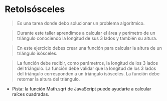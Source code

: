 # RetoIsósceles
>Es una tarea donde debo solucionar un problema algoritmico.

>Durante este taller aprendimos a calcular el área y perímetro de un triángulo conociendo la longitud de sus 3 lados y también su altura.

>En este ejercicio debes crear una función para calcular la altura de un triángulo isósceles.

>La función debe recibir, como parámetros, la longitud de los 3 lados del triángulo.
>La función debe validar que la longitud de los 3 lados del triángulo corresponden a un triángulo isósceles.
>La función debe retornar la altura del triángulo.
- Pista: la función Math.sqrt de JavaScript puede ayudarte a calcular raíces cuadradas.
